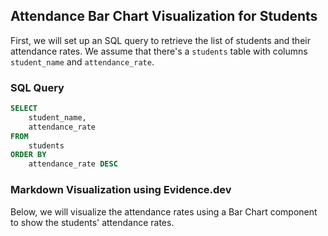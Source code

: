 ## Attendance Bar Chart Visualization for Students

First, we will set up an SQL query to retrieve the list of students and their attendance rates. We assume that there's a `students` table with columns `student_name` and `attendance_rate`.

### SQL Query
```sql student_attendance
SELECT
    student_name,
    attendance_rate
FROM
    students
ORDER BY
    attendance_rate DESC
```

### Markdown Visualization using Evidence.dev
Below, we will visualize the attendance rates using a Bar Chart component to show the students' attendance rates.

<BarChart
    data={student_attendance}
    x=student_name
    y=attendance_rate
    labels=true
    color="#1f77b4"
/>
